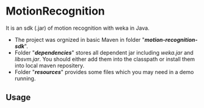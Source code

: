 MotionRecognition
===
It is an sdk (.jar) of motion recognition with weka in Java.
- The project was orgnized in basic Maven in folder "***motion-recognition-sdk***".
- Folder "***dependencies***" stores all dependent jar including *weka.jar* and *libsvm.jar*. You should either add them into the classpath or install them into local maven repositery.
- Folder "***resources***" provides some files which you may need in a demo running.

Usage
---


